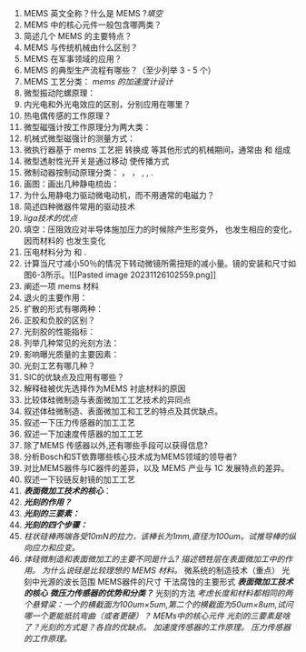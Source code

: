 1. MEMS 英文全称？什么是 MEMS ?_填空_
3. MEMS 中的核心元件一般包含哪两类？
4. 简述几个 MEMS 的主要特点？
5. MEMS 与传统机械由什么区别？
6. MEMS 在军事领域的应用？
7. MEMS 的典型生产流程有哪些？（至少列举 3 - 5 个）
8. MEMS 工艺分类：
*mems 的加速度计设计*
9. 微型振动陀螺原理：
10. 内光电和外光电效应的区别，分别应用在哪里？
11. 热电偶传感的工作原理？
12. 微型磁强计按工作原理分为两大类：
13. 机械式微型磁强计的测量方式：
14. 微执行器基于 mems 工艺把       转换成       等其他形式的机械期间，通常由       和       组成
15. 微型透射性光开关是通过移动        使传播方式
16. 微制动器按制动原理分类：      ，       ，        ,       ,       .
17. 画图：画出几种静电梳齿：
18. 为什么用静电力驱动微电动机，而不用通常的电磁力？
19. 简述四种微器件常用的驱动技术
20. _liga技术的优点_
21. 填空：压阻效应对半导体施加压力的时候除产生形变外，       也发生相应的变化，因而材料的        也发生变化
22. 压电材料分为        和        .
23. 计算当尺寸减小50％的情况下转动微镜所需扭矩的减小量。镜的安装和尺寸如图6-3所示。![[Pasted image 20231126102559.png]]
24. 阐述一项 mems 材料
25. 退火的主要作用：
26. 扩散的形式有哪两种：
27. 正胶和负胶的区别？
28. 光刻胶的性能指标：
29. 列举几种常见的光刻方法：
30. 影响曝光质量的主要因素：
31. 光刻工艺有哪几种？
32. SIC的优缺点及应用有哪些？
33. 解释硅被优先选择作为MEMS 衬底材料的原因
34. 比较体硅微制造与表面微加工工艺技术的异同点
35. 叙述体硅微制造、表面微加工和工艺的特点及其优缺点。
36. 叙述一下压力传感器的加工工艺
37. 叙述一下加速度传感器的加工工艺
38. 除了MEMS 传感器以外,还有哪些手段可以获得信息?
39. 分析Bosch和ST依靠哪些核心技术成为MEMS领域的领导者?
40. 对比MEMS器件与IC器件的差异，以及 MEMS 产业与 1C 发展特点的差异。
41. 叙述一下铰链反射镜的加工工艺
42. **_表面微加工技术的核心_**：
43. **_光刻的作用？_**
44. **_光刻的三要素：_**
45. **_光刻的四个步骤：_**
46. _柱状硅棒两端各受10mN的拉力，该棒长为1mm,直径为100um。试推导棒的纵向应力和应变。_
47. _体硅微制造和表面微加工的主要不同是什么?_
_描述牺牲层在表面微加工中的作用。_
_为什么说硅是比较理想的 MEMS 材料。_
微系统的制造技术（重点）
光刻中光源的波长范围
MEMS器件的尺寸
干法腐蚀的主要形式
**_表面微加工技术的核心_**
**_微压力传感器的优势和分类？_**
光刻的方法
_考虑长度和材料都相同的两个悬臂梁：一个的横截面为100um×5um,第二个的横截面为50um×8um,试问哪一个更能抵抗弯曲（或者更硬）？_
_MEMs中的核心元件_
_光刻的三要素是啥了？光刻的方式是？各自的优缺点。_
_加速度传感器的工作原理。_
_压力传感器的工作原理。_